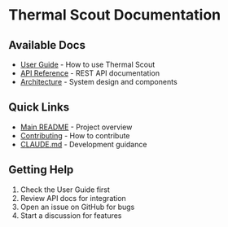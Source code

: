 # Thermal Scout Documentation

## Available Docs

- [User Guide](USER_GUIDE.md) - How to use Thermal Scout
- [API Reference](API.md) - REST API documentation
- [Architecture](ARCHITECTURE.md) - System design and components

## Quick Links

- [Main README](../README.md) - Project overview
- [Contributing](../CONTRIBUTING.md) - How to contribute
- [CLAUDE.md](../CLAUDE.md) - Development guidance

## Getting Help

1. Check the User Guide first
2. Review API docs for integration
3. Open an issue on GitHub for bugs
4. Start a discussion for features